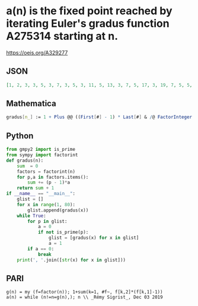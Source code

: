 # a\(n\) is the fixed point reached by iterating Euler's gradus function A275314 starting at n\.
https://oeis.org/A329277
## JSON
```JSON
[1, 2, 3, 3, 5, 3, 7, 3, 5, 3, 11, 5, 13, 3, 7, 5, 17, 3, 19, 7, 5, 5, 23, 3, 5, 3, 7, 5, 29, 3, 31, 3, 13, 3, 11, 7, 37, 7, 7, 3, 41, 3, 43, 13, 5, 3, 47, 7, 13, 3, 19, 7, 53, 3, 7, 3, 5, 3, 59, 5, 61, 3, 11, 7, 17, 3, 67, 19, 5, 5, 71, 3, 73, 7, 11, 5, 17, 5, 79]
```
## Mathematica
```Mathematica
gradus[n_] := 1 + Plus @@ ((First[#] - 1) * Last[#] & /@ FactorInteger[n]); a[n_] := FixedPoint[gradus, n]; Array[a, 100] (* _Amiram Eldar_, Nov 11 2019 *)
```
## Python
```Python
from gmpy2 import is_prime
from sympy import factorint
def gradus(n):
    sum  = 0
    factors = factorint(n)
    for p,a in factors.items():
        sum += (p - 1)*a
    return sum + 1
if __name__ == "__main__":
    glist = []
    for x in range(1, 80):
        glist.append(gradus(x))
    while True:
        for p in glist:
            a = 0
            if not is_prime(p):
                glist = [gradus(x) for x in glist]
                a = 1
        if a == 0:
            break
    print(', '.join([str(x) for x in glist]))
```
## PARI
```PARI
g(n) = my (f=factor(n)); 1+sum(k=1, #f~, f[k,2]*(f[k,1]-1))
a(n) = while (n!=n=g(n),); n \\ _Rémy Sigrist_, Dec 03 2019
```
